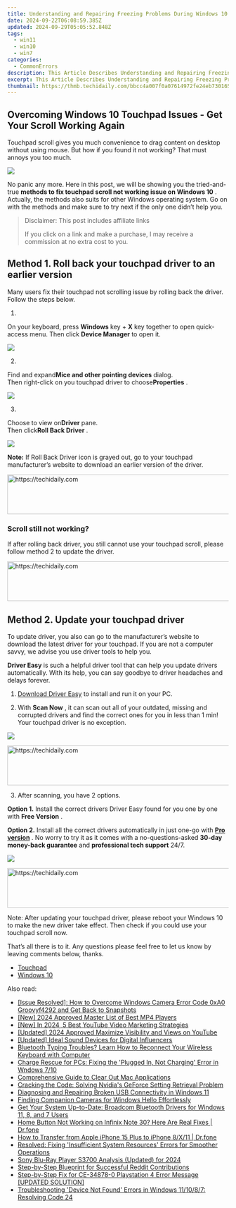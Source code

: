 ```yaml
---
title: Understanding and Repairing Freezing Problems During Windows 10 Launch
date: 2024-09-22T06:08:59.385Z
updated: 2024-09-29T05:05:52.848Z
tags:
  - win11
  - win10
  - win7
categories:
  - CommonErrors
description: This Article Describes Understanding and Repairing Freezing Problems During Windows 10 Launch
excerpt: This Article Describes Understanding and Repairing Freezing Problems During Windows 10 Launch
thumbnail: https://thmb.techidaily.com/bbcc4a007f0a07614972fe24eb730165421ff81b1eea5d7fad50043a76fd78c0.jpg
---
```


## Overcoming Windows 10 Touchpad Issues - Get Your Scroll Working Again

Touchpad scroll gives you much convenience to drag content on desktop without using mouse. But how if you found it not working? That must annoys you too much.

![](https://images.drivereasy.com/wp-content/uploads/2017/07/img_59648fd6c4402.jpg)

 No panic any more. Here in this post, we will be showing you the tried-and-true **methods to fix touchpad scroll not working issue on Windows 10** . Actually, the methods also suits for other Windows operating system. Go on with the methods and make sure to try next if the only one didn’t help you.

>  Disclaimer: This post includes affiliate links
>
>  If you click on a link and make a purchase, I may receive a commission at no extra cost to you.
>

## Method 1\. Roll back your touchpad driver to an earlier version

 Many users fix their touchpad not scrolling issue by rolling back the driver. Follow the steps below.

1)

On your keyboard, press **Windows**  key + **X**  key together to open quick-access menu.
Then click **Device Manager**  to open it.

![](https://images.drivereasy.com/wp-content/uploads/2017/07/img_59647a68c0870.png)

 2)  

 Find and expand**Mice and other pointing devices** dialog.  
 Then right-click on you touchpad driver to choose**Properties** .

![](https://images.drivereasy.com/wp-content/uploads/2017/07/img_596584fcb1172.jpg)

 3)  

 Choose to view on**Driver** pane.  
 Then click**Roll Back Driver** .

![](https://images.drivereasy.com/wp-content/uploads/2017/07/img_5965873a68e49.jpg)

**Note:** If Roll Back Driver icon is grayed out, go to your touchpad manufacturer’s website to download an earlier version of the driver.

<!-- affiliate ads begin -->
<a href="https://aligracehair.sjv.io/c/5597632/1902294/19272" target="_top" id="1902294">
  <img src="//a.impactradius-go.com/display-ad/19272-1902294" border="0" alt="https://techidaily.com" width="728" height="90"/>
</a>
<img height="0" width="0" src="https://aligracehair.sjv.io/i/5597632/1902294/19272" style="position:absolute;visibility:hidden;" border="0" />
<!-- affiliate ads end -->

### Scroll still not working?

 If after rolling back driver, you still cannot use your touchpad scroll, please follow method 2 to update the driver.

<!-- affiliate ads begin -->
<a href="https://aligracehair.sjv.io/c/5597632/2027181/19272" target="_top" id="2027181">
  <img src="//a.impactradius-go.com/display-ad/19272-2027181" border="0" alt="https://techidaily.com" width="728" height="90"/>
</a>
<img height="0" width="0" src="https://aligracehair.sjv.io/i/5597632/2027181/19272" style="position:absolute;visibility:hidden;" border="0" />
<!-- affiliate ads end -->

## Method 2\. Update your touchpad driver

 To update driver, you also can go to the manufacturer’s website to download the latest driver for your touchpad. If you are not a computer savvy, we advise you use driver tools to help you.

**Driver Easy** is such a helpful driver tool that can help you update drivers automatically. With its help, you can say goodbye to driver headaches and delays forever.

 1) [Download Driver Easy](https://tools.techidaily.com/drivereasy/download/)   to install and run it on your PC.

 2) With **Scan Now** , it can scan out all of your outdated, missing and corrupted drivers and find the correct ones for you in less than 1 min! Your touchpad driver is no exception.

![](https://images.drivereasy.com/wp-content/uploads/2017/07/img_596486360d880.jpg)

<!-- affiliate ads begin -->
<a href="https://appsumo.8odi.net/c/5597632/2111982/7443" target="_top" id="2111982">
  <img src="//a.impactradius-go.com/display-ad/7443-2111982" border="0" alt="https://techidaily.com" width="728" height="90"/>
</a>
<img height="0" width="0" src="https://appsumo.8odi.net/i/5597632/2111982/7443" style="position:absolute;visibility:hidden;" border="0" />
<!-- affiliate ads end -->

3) After scanning, you have 2 options.

**Option 1.**   Install the correct drivers Driver Easy found for you one by one with **Free Version** .

**Option 2.**   Install all the correct drivers automatically in just one-go with **[Pro version](https://tools.techidaily.com/drivereasy/download/)**  . No worry to try it as it comes with a no-questions-asked **30-day money-back guarantee**  and **professional tech support**  24/7.

![](https://images.drivereasy.com/wp-content/uploads/2017/07/img_59658dc2dbeaa.jpg)

<!-- affiliate ads begin -->
<a href="https://aligracehair.sjv.io/c/5597632/1918703/19272" target="_top" id="1918703">
  <img src="//a.impactradius-go.com/display-ad/19272-1918703" border="0" alt="https://techidaily.com" width="728" height="90"/>
</a>
<img height="0" width="0" src="https://aligracehair.sjv.io/i/5597632/1918703/19272" style="position:absolute;visibility:hidden;" border="0" />
<!-- affiliate ads end -->

 Note: After updating your touchpad driver, please reboot your Windows 10 to make the new driver take effect. Then check if you could use your touchpad scroll now.

 That’s all there is to it. Any questions please feel free to let us know by leaving comments below, thanks.

* [Touchpad](https://tools.techidaily.com/drivereasy/download/)
* [Windows 10](https://tools.techidaily.com/drivereasy/download/)

<ins class="adsbygoogle"
     style="display:block"
     data-ad-format="autorelaxed"
     data-ad-client="ca-pub-7571918770474297"
     data-ad-slot="1223367746"></ins>

<ins class="adsbygoogle"
     style="display:block"
     data-ad-client="ca-pub-7571918770474297"
     data-ad-slot="8358498916"
     data-ad-format="auto"
     data-full-width-responsive="true"></ins>

<span class="atpl-alsoreadstyle">Also read:</span>
<div><ul>
<li><a href="https://win-howtos.techidaily.com/issue-resolved-how-to-overcome-windows-camera-error-code-0xa0-groovyf4292-and-get-back-to-snapshots/"><u>[Issue Resolved]: How to Overcome Windows Camera Error Code 0xA0 Groovyf4292 and Get Back to Snapshots</u></a></li>
<li><a href="https://fox-cloud.techidaily.com/new-2024-approved-master-list-of-best-mp4-players/"><u>[New] 2024 Approved Master List of Best MP4 Players</u></a></li>
<li><a href="https://youtube-data.techidaily.com/n-2024-5-best-youtube-video-marketing-strategies/"><u>[New] In 2024, 5 Best YouTube Video Marketing Strategies</u></a></li>
<li><a href="https://youtube-docs.techidaily.com/ed-2024-approved-maximize-visibility-and-views-on-youtube/"><u>[Updated] 2024 Approved Maximize Visibility and Views on YouTube</u></a></li>
<li><a href="https://facebook-record-videos.techidaily.com/updated-ideal-sound-devices-for-digital-influencers/"><u>[Updated] Ideal Sound Devices for Digital Influencers</u></a></li>
<li><a href="https://win-howtos.techidaily.com/bluetooth-typing-troubles-learn-how-to-reconnect-your-wireless-keyboard-with-computer/"><u>Bluetooth Typing Troubles? Learn How to Reconnect Your Wireless Keyboard with Computer</u></a></li>
<li><a href="https://win-howtos.techidaily.com/charge-rescue-for-pcs-fixing-the-plugged-in-not-charging-error-in-wndows-710/"><u>Charge Rescue for PCs: Fixing the 'Plugged In, Not Charging' Error in Wndows 7/10</u></a></li>
<li><a href="https://tech-renaissance.techidaily.com/comprehensive-guide-to-clear-out-mac-applications/"><u>Comprehensive Guide to Clear Out Mac Applications</u></a></li>
<li><a href="https://win-howtos.techidaily.com/cracking-the-code-solving-nvidias-geforce-setting-retrieval-problem/"><u>Cracking the Code: Solving Nvidia's GeForce Setting Retrieval Problem</u></a></li>
<li><a href="https://win-howtos.techidaily.com/diagnosing-and-repairing-broken-usb-connectivity-in-windows-11/"><u>Diagnosing and Repairing Broken USB Connectivity in Windows 11</u></a></li>
<li><a href="https://win-howtos.techidaily.com/finding-companion-cameras-for-windows-hello-effortlessly/"><u>Finding Companion Cameras for Windows Hello Effortlessly</u></a></li>
<li><a href="https://win-dash.techidaily.com/get-your-system-up-to-date-broadcom-bluetooth-drivers-for-windows-11-8-and-7-users/"><u>Get Your System Up-to-Date: Broadcom Bluetooth Drivers for Windows 11, 8, and 7 Users</u></a></li>
<li><a href="https://change-location.techidaily.com/home-button-not-working-on-infinix-note-30-here-are-real-fixes-drfone-by-drfone-fix-android-problems-fix-android-problems/"><u>Home Button Not Working on Infinix Note 30? Here Are Real Fixes | Dr.fone</u></a></li>
<li><a href="https://iphone-transfer.techidaily.com/how-to-transfer-from-apple-iphone-15-plus-to-iphone-8x11-drfone-by-drfone-transfer-from-ios/"><u>How to Transfer from Apple iPhone 15 Plus to iPhone 8/X/11 | Dr.fone</u></a></li>
<li><a href="https://win-howtos.techidaily.com/resolved-fixing-insufficient-system-resources-errors-for-smoother-operations/"><u>Resolved: Fixing 'Insufficient System Resources' Errors for Smoother Operations</u></a></li>
<li><a href="https://extra-support.techidaily.com/sony-blu-ray-player-s3700-analysis-updated-for-2024/"><u>Sony Blu-Ray Player S3700 Analysis (Updated) for 2024</u></a></li>
<li><a href="https://fox-links.techidaily.com/step-by-step-blueprint-for-successful-reddit-contributions/"><u>Step-by-Step Blueprint for Successful Reddit Contributions</u></a></li>
<li><a href="https://win-howtos.techidaily.com/step-by-step-fix-for-ce-34878-0-playstation-4-error-message-updated-solution/"><u>Step-by-Step Fix for CE-34878-0 Playstation 4 Error Message [UPDATED SOLUTION]</u></a></li>
<li><a href="https://win-howtos.techidaily.com/troubleshooting-device-not-found-errors-in-windows-111087-resolving-code-24/"><u>Troubleshooting 'Device Not Found' Errors in Windows 11/10/8/7: Resolving Code 24</u></a></li>
</ul></div>

